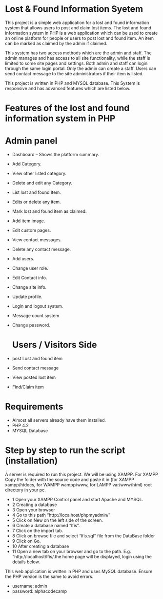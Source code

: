 # Lost & Found Information Syetem

This project is a simple web application for a lost and found information system that allows users to post and claim lost items.
The lost and found information system in PHP is a web application which can be used to create an online platform for people or users to post lost and found item. An item can be marked as claimed by the admin if claimed.

This system has two access methods which are the admin and staff. The admin manages and has access to all site functionality, while the staff is limited to some site pages and settings. Both admin and staff can login through the same login portal. Only the admin can create a staff. Users can send contact message to the site administrators if their item is listed.

This project is written in PHP and MYSQL database. This System is responsive and has advanced features which are listed below.

# Features of the lost and found information system in PHP
  # Admin panel
+ Dashboard – Shows the platform summary.
+ Add Category.
+ View other listed category.
+ Delete and edit any Category.
+ List lost and found Item.
+ Edits or delete any item.
+ Mark lost and found item as claimed.
+ Add item image.
+ Edit custom pages.
+ View contact messages.
+ Delete any contact message.
+ Add users.
+ Change user role.
+ Edit Contact info.
+ Change site info.
+ Update profile.
+ Login and logout system.
+ Message count system
+ Change password.

  # Users / Visitors Side
+ post Lost and found item
+ Send contact message
+ View posted lost item
+ Find/Claim item

# Requirements
+ Almost all servers already have them installed.
+ PHP 4.2
+ MYSQL Database

# Step by step to run the script (installation)
A server is required to run this project. We will be using XAMPP.
For XAMPP
Copy the folder with the source code and paste it in (for XAMPP xampp/htdocs, for WAMPP wampp/www, for LAMPP var/www/html) root directory in your pc.
+ 1 Open your XAMPP Control panel and start Apache and MYSQL.
+ 2 Creating a database
+ 3 Open your browser
+ 4 Go to this path “http://localhost/phpmyadmin/”
+ 5 Click on New on the left side of the screen.
+ 6 Create a database named “lfis”.
+ 7 Click on the import tab.
+ 8 Click on browse file and select “lfis.sql” file from the DataBase folder
+ 9 Click on Go.
+ 10 After creating a database
+ 11 Open a new tab on your browser and go to the path. E.g. “http://localhost/lfis/.the home page will be displayed, login using the details below.

This web application is written in PHP and uses MySQL database. Ensure the PHP version is the same to avoid errors.

+ username: admin
+ password: alphacodecamp
